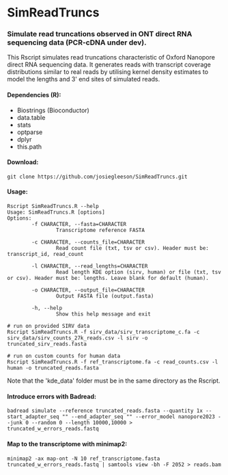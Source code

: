 # SimReadTruncs

### Simulate read truncations observed in ONT direct RNA sequencing data (PCR-cDNA under dev).

This Rscript simulates read truncations characteristic of Oxford Nanopore direct RNA sequencing data. It generates reads with transcript coverage distributions similar to real reads by utilising kernel density estimates to model the lengths and 3' end sites of simulated reads.

#### Dependencies (R):
- Biostrings (Bioconductor)
- data.table
- stats
- optparse
- dplyr
- this.path

#### Download:
```
git clone https://github.com/josiegleeson/SimReadTruncs.git
```

#### Usage:
```
Rscript SimReadTruncs.R --help
Usage: SimReadTruncs.R [options]
Options:
        -f CHARACTER, --fasta=CHARACTER
                Transcriptome reference FASTA

        -c CHARACTER, --counts_file=CHARACTER
                Read count file (txt, tsv or csv). Header must be: transcript_id, read_count

        -l CHARACTER, --read_lengths=CHARACTER
                Read length KDE option (sirv, human) or file (txt, tsv or csv). Header must be: lengths. Leave blank for default (human).

        -o CHARACTER, --output_file=CHARACTER
                Output FASTA file (output.fasta)

        -h, --help
                Show this help message and exit

# run on provided SIRV data
Rscript SimReadTruncs.R -f sirv_data/sirv_transcriptome_c.fa -c sirv_data/sirv_counts_27k_reads.csv -l sirv -o truncated_sirv_reads.fasta

# run on custom counts for human data
Rscript SimReadTruncs.R -f ref_transcriptome.fa -c read_counts.csv -l human -o truncated_reads.fasta
```
Note that the 'kde_data' folder must be in the same directory as the Rscript.


#### Introduce errors with Badread:
```
badread simulate --reference truncated_reads.fasta --quantity 1x --start_adapter_seq "" --end_adapter_seq "" --error_model nanopore2023 --junk 0 --random 0 --length 10000,10000 > truncated_w_errors_reads.fastq
```

#### Map to the transcriptome with minimap2:
```
minimap2 -ax map-ont -N 10 ref_transcriptome.fasta truncated_w_errors_reads.fastq | samtools view -bh -F 2052 > reads.bam
```




